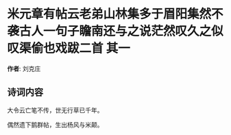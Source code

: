 # 米元章有帖云老弟山林集多于眉阳集然不袭古人一句子瞻南还与之说茫然叹久之似叹渠偷也戏跋二首  其一

**作者**: 刘克庄

## 诗词内容

大令云亡笔不传，世无行草已千年。

偶然遗下鹅群帖，生出杨风与米颠。

